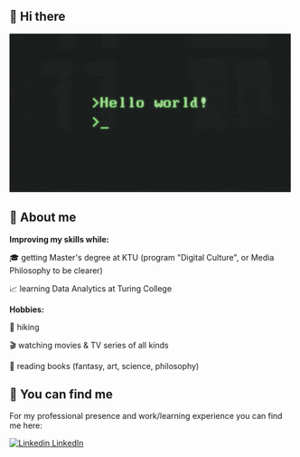 ## 👋 Hi there

![](https://github.com/mlekec/mlekec/blob/main/hello-world.gif)

##  :eyes: **About me** 

**Improving my skills while:**

:mortar_board: getting Master's degree at KTU (program "Digital Culture", or Media Philosophy to be clearer)

:chart_with_upwards_trend: learning Data Analytics at Turing College

**Hobbies:**

:evergreen_tree: hiking

:clapper: watching movies & TV series of all kinds

:book: reading books (fantasy, art, science, philosophy)


## :bell: **You can find me**

For my professional presence and work/learning experience you can find me here:

[![Linkedin](https://i.stack.imgur.com/gVE0j.png) LinkedIn](https://www.linkedin.com/in/monika-lekeckaite/)
